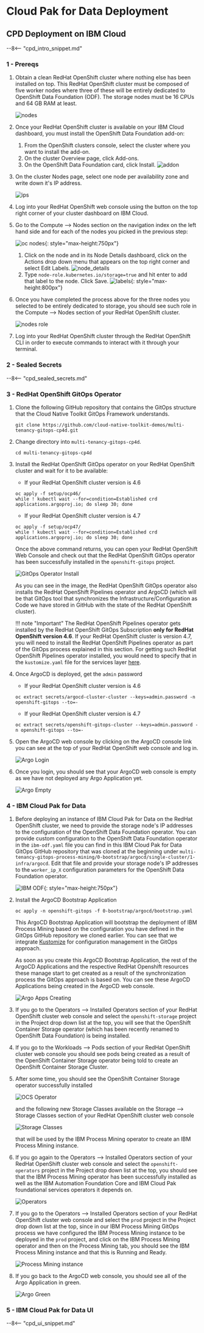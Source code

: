 # Cloud Pak for Data Deployment

<!--- cSpell:ignore Ceph singl apiconnectcluster ibmc APIC Availability unmanaged practioners Pak Paks Quickstart qube cntk autoplay allowfullscreen -->


## CPD Deployment on IBM Cloud

--8<-- "cpd_intro_snippet.md"

### 1 - Prereqs

1. Obtain a clean RedHat OpenShift cluster where nothing else has been installed on top. This RedHat OpenShift cluster must be composed of five worker nodes where three of these will be entirely dedicated to OpenShift Data Foundation (ODF). The storage nodes must be 16 CPUs and 64 GB RAM at least.

    ![nodes](images/ibm/nodes.png)

1. Once your RedHat OpenShift cluster is available on your IBM Cloud dashboard, you must install the OpenShift Data Foundation add-on:
    1. From the OpenShift clusters console, select the cluster where you want to install the add-on.
    1. On the cluster Overview page, click Add-ons.
    1. On the OpenShift Data Foundation card, click Install.
    ![addon](images/ibm/addon.png)

1. On the cluster Nodes page, select one node per availability zone and write down it's IP address.

    ![ips](images/ibm/ips.png)

1. Log into your RedHat OpenShift web console using the button on the top right corner of your cluster dashboard on IBM Cloud.

1. Go to the Compute --> Nodes section on the navigation index on the left hand side and for each of the nodes you picked in the previous step:

    ![oc nodes](images/ibm/oc_nodes.png){: style="max-height:750px"}

    1. Click on the node and in its Node Details dashboard, click on the Actions drop down menu that appears on the top right corner and select Edit Labels.
    ![node_details](images/ibm/node_details.png)
    1. Type `node-role.kubernetes.io/storage=true` and hit enter to add that label to the node. Click Save.
    ![labels](images/ibm/labels.png){: style="max-height:800px"}

1. Once you have completed the process above for the three nodes you selected to be entirely dedicated to storage, you should see such role in the Compute --> Nodes section of your RedHat OpenShift cluster.

    ![nodes role](images/ibm/nodes_role.png)

1. Log into your RedHat OpenShift cluster through the RedHat OpenShift CLI in order to execute commands to interact with it through your terminal.

### 2 - Sealed Secrets

--8<-- "cpd_sealed_secrets.md"

### 3 - RedHat OpenShift GitOps Operator

1. Clone the following GitHub repository that contains the GitOps structure that the Cloud Native Toolkit GitOps Framework understands.

    ```
    git clone https://github.com/cloud-native-toolkit-demos/multi-tenancy-gitops-cp4d.git
    ```

1. Change directory into `multi-tenancy-gitops-cp4d`.

    ```
    cd multi-tenancy-gitops-cp4d
    ```

1. Install the RedHat OpenShift GitOps operator on your RedHat OpenShift cluster and wait for it to be available:

    * If your RedHat OpenShift cluster version is 4.6
    ```
    oc apply -f setup/ocp46/
    while ! kubectl wait --for=condition=Established crd applications.argoproj.io; do sleep 30; done
    ```
    * If your RedHat OpenShift cluster version is 4.7
    ```
    oc apply -f setup/ocp47/
    while ! kubectl wait --for=condition=Established crd applications.argoproj.io; do sleep 30; done
    ```

    Once the above command returns, you can open your RedHat OpenShift Web Console and check out that the RedHat OpenShift GitOps operator has been successfully installed in the `openshift-gitops` project.

    ![GitOps Operator Install](images/ibm/gitops-operator-install.png)

    As you can see in the image, the RedHat OpenShift GitOps operator also installs the RedHat OpenShift Pipelines operator and ArgoCD (which will be that GitOps tool that synchronizes the Infrastructure/Configuration as Code we have stored in GitHub with the state of the RedHat OpenShift cluster). 
  
    !!! note "Important"
        The RedHat OpenShift Pipelines operator gets installed by the RedHat OpenShift GitOps Subscription **only for RedHat OpenShift version 4.6**. If your RedHat OpenShift cluster is version 4.7, you will need to install the RedHat OpenShift Pipelines operator as part of the GitOps process explained in this section. For getting such RedHat OpenShift Pipelines operator installed, you would need to specify that in the `kustomize.yaml` file for the services layer [here](https://github.com/cloud-native-toolkit-demos/multi-tenancy-gitops-cp4d/blob/kustomize/0-bootstrap/argocd/single-cluster/2-services/kustomization.yaml#L66-L67).

1. Once ArgoCD is deployed, get the `admin` password

    * If your RedHat OpenShift cluster version is 4.6
    ```
    oc extract secrets/argocd-cluster-cluster --keys=admin.password -n openshift-gitops --to=-
    ```
    * If your RedHat OpenShift cluster version is 4.7
    ```
    oc extract secrets/openshift-gitops-cluster --keys=admin.password -n openshift-gitops --to=-
    ```

1. Open the ArgoCD web console by clicking on the ArgoCD console link you can see at the top of your RedHat OpenShift web console and log in.

    ![Argo Login](images/ibm/argo-login.png)


1. Once you login, you should see that your ArgoCD web console is empty as we have not deployed any Argo Application yet.

    ![Argo Empty](images/ibm/argo-empty.png)

### 4 - IBM Cloud Pak for Data

1. Before deploying an instance of IBM Cloud Pak for Data on the RedHat OpenShift cluster, we need to provide the storage node's IP addresses to the configuration of the OpenShift Data Foundation operator. You can provide custom configuration to the OpenShift Data Foundation operator in the `ibm-odf.yaml` file you can find in this IBM Cloud Pak for Data GitOps GitHub repository that was cloned at the beginning under `multi-tenancy-gitops-process-mining/0-bootstrap/argocd/single-cluster/1-infra/argocd`. Edit that file and provide your storage node's IP addresses to the `worker_ip_X` configuration parameters for the OpenShift Data Foundation operator.

    ![IBM ODF](images/ibm/ibm-odf.png){: style="max-height:750px"}

1. Install the ArgoCD Bootstrap Application

    ```
    oc apply -n openshift-gitops -f 0-bootstrap/argocd/bootstrap.yaml
    ```

    This ArgoCD Bootstrap Application will bootstrap the deployment of IBM Process Mining based on the configuration you have defined in the GitOps GitHub repository we cloned earlier. You can see that we integrate [Kustomize](https://kustomize.io/) for configuration management in the GitOps approach.

    As soon as you create this ArgoCD Bootstrap Application, the rest of the ArgoCD Applications and the respective RedHat Openshift resources these manage start to get created as a result of the synchronization process the GitOps approach is based on. You can see these ArgoCD Applications being created in the ArgoCD web console.

    ![Argo Apps Creating](images/ibm/argo-apps-creating.png)

1. If you go to the Operators --> Installed Operators section of your RedHat OpenShift cluster web console and select the `openshift-storage` project in the Project drop down list at the top, you will see that the OpenShift Container Storage operator (which has been recently renamed to OpenShift Data Foundation) is being installed.

1. If you go to the Workloads --> Pods section of your RedHat OpenShift cluster web console you should see pods being created as a result of the OpenShift Container Storage operator being told to create an OpenShift Container Storage Cluster.

1. After some time, you should see the OpenShift Container Storage operator successfully installed

    ![OCS Operator](images/ibm/ocs_operator.png)

    and the following new Storage Classes available on the Storage --> Storage Classes section of your RedHat OpenShift cluster web console

    ![Storage Classes](images/ibm/storage_classes.png)

    that will be used by the IBM Process Mining operator to create an IBM Process Mining instance.

1. If you go again to the Operators --> Installed Operators section of your RedHat OpenShift cluster web console and select the `openshift-operators` project in the Project drop down list at the top, you should see that the IBM Process Mining operator has been successfully installed as well as the IBM Automation Foundation Core and IBM Cloud Pak foundational services operators it depends on.

    ![Operators](images/ibm/cpd_operators.png)

1. If you go to the Operators --> Installed Operators section of your RedHat OpenShift cluster web console and select the `prod` project in the Project drop down list at the top, since in our IBM Process Mining GitOps process we have configured the IBM Process Mining instance to be deployed in the `prod` project, and click on the IBM Process Mining operator and then on the Process Mining tab, you should see the IBM Process Mining instance and that this is Running and Ready.

    ![Process Mining instance](images/ibm/pm.png)

1. If you go back to the ArgoCD web console, you should see all of the Argo Application in green.

    ![Argo Green](images/ibm/argo_green.png)

### 5 - IBM Cloud Pak for Data UI
<!--- 
Let's make sure that our IBM Cloud Pak for Data instance is up and running. Do that by logging into the IBM Cloud Pak for Data user interface.

1. Go to the Networking -> Routes section of your RedHat OpenShift cluster web console and select the `prod` project in the Project drop down list at the top. You should see a Route called `cpd`. Now, click on the `Location` value for that Route.

    ![CPD Route](images/ibm/cpd_route.png)

1. You will be presented with the IBM Cloud Pak for Data user interface login option. Select `IBM provided credentials (admin only)`.

    ![CPD Login](images/ibm/cpd_login.png)

1. Obtain IBM Cloud Pak for Data administrator credentials by executing

    ```
    oc -n ibm-common-services get secret platform-auth-idp-credentials -o jsonpath='{.data.admin_password}' | base64 -d && echo
    ```

1. Log into the IBM Cloud Pak for Data UI using the credentials from previous step.

    ![CPD](images/ibm/cpd_ui.png)

1. Click on the navigation menu icon on the top left corner. Click on Services menu option to expand it, then select Services catalog.

    ![CPD Nav](images/ibm/cpd_nav_menu.png){ width=50% }

1. The various services installed with IBM Cloud Pak for Data will be displayed.

    ![PM UI](images/ibm/cpd_services_catalog.png)

That is it to get a working instance of IBM Cloud Pak for Data.
--->

--8<-- "cpd_ui_snippet.md"
